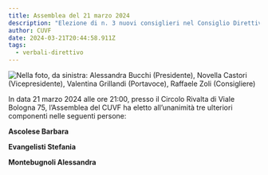 ```yaml
---
title: Assemblea del 21 marzo 2024
description: "Elezione di n. 3 nuovi consiglieri nel Consiglio Direttivo "
author: CUVF
date: 2024-03-21T20:44:58.911Z
tags:
  - verbali-direttivo
---
```

![Nella foto, da sinistra: Alessandra Bucchi (Presidente), Novella Castori (Vicepresidente), Valentina Grillandi (Portavoce), Raffaele Zoli (Consigliere) ](/static/img/foto-cuvf.jpg)

In data 21 marzo 2024 alle ore 21:00, presso il Circolo Rivalta di Viale Bologna 75, l’Assemblea del CUVF ha eletto all’unanimità tre ulteriori componenti nelle seguenti persone:  

**Ascolese Barbara**

**Evangelisti Stefania** 

**Montebugnoli Alessandra**